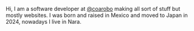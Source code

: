 Hi, I am a software developer at [@coarobo](https://github.com/coarobo) making all sort of stuff but mostly websites. I was born and raised in Mexico and moved to Japan in 2024, nowadays I live in Nara. 

<!-- 
If you really want to know more consider reading [my about page](https://sbcrvl.com/about)

* Recent work: [Dribbble](https://dribbble.com/sbcrvl)
* Personal website + portfolio: [sbcrvl.com](https://sbcrvl.com)
* Whatever this is: [LinkedIn](https://www.linkedin.com/in/sbcrvl)
-->
